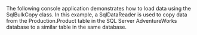 The following console application demonstrates how to load data using the SqlBulkCopy class. In this example, a SqlDataReader is used to copy data from the Production.Product table in
the SQL Server AdventureWorks database to a similar table in the same database.
